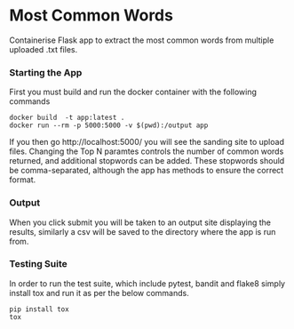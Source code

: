 # Most Common Words

Containerise Flask app to extract the most common words from multiple uploaded .txt files.

### Starting the App
First you must build and run the docker container with the following commands

```
docker build  -t app:latest .
docker run --rm -p 5000:5000 -v $(pwd):/output app
```
If you then go http://localhost:5000/ you will see the sanding site to upload files.
Changing the Top N paramtes controls the number of common words returned, and additional 
stopwords can be added. These stopwords should be comma-separated, although the app has 
methods to ensure the correct format.

### Output
When you click submit you will be taken to an output site displaying the results, similarly a csv will be
saved to the directory where the app is run from.

### Testing Suite
In order to run the test suite, which include pytest, bandit and flake8 simply install tox and run it as per the below 
commands.
```
pip install tox
tox
```
